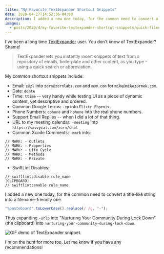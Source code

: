 ```yaml
---
title: "My Favorite TextExpander Shortcut Snippets"
date: 2020-04-27T14:52:36-04:00
description: I added a new one today, for the common need to convert a title-like string into a filename-friendly one.
images:
  - posts/2020/4/my-favorite-textexpander-shortcut-snippets/quick-filenames-from-title.gif
---
```


I've been a long time [TextExpander](https://textexpander.com/) user. You don't know of TextExpander? Shame!

> TextExpander lets you instantly insert snippets of text from a repository of emails, boilerplate and other content, as you type – using a quick search or abbreviation.

My common shortcut snippets include:

- Email: `z@zl` into `zorn@zornlabs.com` and `m@m.com` for `mike@mikezornek.com`.
- Date: `ddate`
- Time: `ttime` -- very handy while testing UI as a piece of dynamic content, yet descriptive and ordered.
- Common Google Terms: `-ep` into `Elixir Phoenix`.
- Phone Numbers: `cphone` and `hphone` into the real phone numbers.
- Support Email Replies -- when I did a lot of that thing.
- URL to my meeting calendar: `-meeting` into `https://savvycal.com/zorn/chat`
- Common Xcode Comments: `-mark` into:

```
// MARK: - Outlets
// MARK: - Properties
// MARK: - Life Cycle
// MARK: - Methods
// MARK: - Private
```

- SwiftLint Disables:

```
// swiftlint:disable rule_name
[CLIPBOARD]
// swiftlint:enable rule_name
```

I added a new one today, for the common need to convert a title-like string into a filename-friendly one.

```javascript
"%pasteboard".toLowerCase().replace(/ /g, "-");
```

Thus expanding `-urlp` into "Nurturing Your Community During Lock Down" (the clipboard) into `nurturing-your-community-during-lock-down`.

![GIF demo of TextExpander snippet.](quick-filenames-from-title.gif)

I'm on the hunt for more too. Let me know if you have any recommendations!
